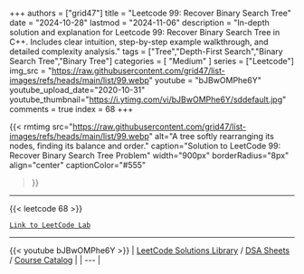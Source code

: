 
+++
authors = ["grid47"]
title = "Leetcode 99: Recover Binary Search Tree"
date = "2024-10-28"
lastmod = "2024-11-06"
description = "In-depth solution and explanation for Leetcode 99: Recover Binary Search Tree in C++. Includes clear intuition, step-by-step example walkthrough, and detailed complexity analysis."
tags = ["Tree","Depth-First Search","Binary Search Tree","Binary Tree"]
categories = [
    "Medium"
]
series = ["Leetcode"]
img_src = "https://raw.githubusercontent.com/grid47/list-images/refs/heads/main/list/99.webp"
youtube = "bJBwOMPhe6Y"
youtube_upload_date="2020-10-31"
youtube_thumbnail="https://i.ytimg.com/vi/bJBwOMPhe6Y/sddefault.jpg"
comments = true
index = 68
+++


{{< rmtimg 
    src="https://raw.githubusercontent.com/grid47/list-images/refs/heads/main/list/99.webp" 
    alt="A tree softly rearranging its nodes, finding its balance and order."
    caption="Solution to LeetCode 99: Recover Binary Search Tree Problem"
    width="900px"
    borderRadius="8px"
    align="center" 
    captionColor="#555"
>}}
---
{{< leetcode 68 >}}

[`Link to LeetCode Lab`](https://leetcode.com/problems/recover-binary-search-tree/description/)

---
{{< youtube bJBwOMPhe6Y >}}
| [LeetCode Solutions Library](https://grid47.xyz/leetcode/) / [DSA Sheets](https://grid47.xyz/sheets/) / [Course Catalog](https://grid47.xyz/courses/) |
| --- |
